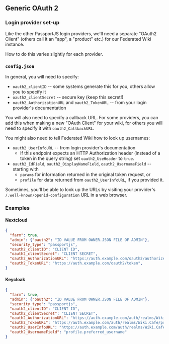 ## Generic OAuth 2

### Login provider set-up

Like the other PassportJS login providers, we'll need a separate "OAuth2 Client"
(others call it an "app", a "product" etc.) for our Federated Wiki instance.

How to do this varies slightly for each provider.

### `config.json`

In general, you will need to specify:
* `oauth2_clientID` -- some systems generate this for you, others allow you to
    specify it
* `oauth2_clientSecret` -- secure key (keep this secret!)
* `oauth2_AuthorizationURL` and `oauth2_TokenURL` -- from your login provider's documentation

You will also need to specify a callback URL. For some providers, you can add
this when making a new "OAuth Client" for your wiki, for others you will need to
specify it with `oauth2_CallbackURL`.

You might also need to tell Federated Wiki how to look up usernames:
* `oauth2_UserInfoURL` -- from login provider's documentation
  * If this endpoint expects an HTTP Authorization header (instead of
    a token in the query string) set `oauth2_UseHeader` to `true`.
* `oauth2_IdField`, `oauth2_DisplayNameField`, `oauth2_UsernameField` -- starting with 
  * `params` for information returned in the original token request, or
  * `profile` for data returned from `oauth2_UserInfoURL`, if you provided it.

Sometimes, you'll be able to look up the URLs by visiting your provider's
`/.well-known/openid-configuration` URL in a web browser.

### Examples

#### Nextcloud

```JSON
{
  "farm": true,
  "admin": {"oauth2": "ID VALUE FROM OWNER.JSON FILE OF ADMIN"},
  "security_type": "passportjs",
  "oauth2_clientID": "CLIENT ID",
  "oauth2_clientSecret": "CLIENT SECRET",
  "oauth2_AuthorizationURL": "https://auth.example.com/oauth2/authorize",
  "oauth2_TokenURL": "https://auth.example.com/oauth2/token",
}
```

#### Keycloak

```JSON
{
  "farm": true,
  "admin": {"oauth2": "ID VALUE FROM OWNER.JSON FILE OF ADMIN"},
  "security_type": "passportjs",
  "oauth2_clientID": "CLIENT ID",
  "oauth2_clientSecret": "CLIENT SECRET",
  "oauth2_AuthorizationURL": "https://auth.example.com/auth/realms/Wiki.Cafe/protocol/openid-connect/auth",
  "oauth2_TokenURL": "https://auth.example.com/auth/realms/Wiki.Cafe/protocol/openid-connect/token",
  "oauth2_UserInfoURL": "https://auth.example.com/auth/realms/Wiki.Cafe/protocol/openid-connect/userinfo",
  "oauth2_UsernameField": "profile.preferred_username"
}
```
